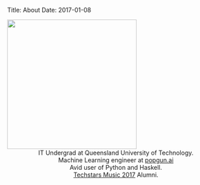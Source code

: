 Title: About
Date: 2017-01-08

<img src="https://i.imgur.com/SNGMjOV.png" width=300>

<div style="text-align: center">
IT Undergrad at Queensland University of Technology.<br/>
Machine Learning engineer at <a href="http://popgun.ai">popgun.ai</a><br/>
Avid user of Python and Haskell.<br/>
<a href="http://www.techstars.com/programs/music-program/">Techstars Music 2017</a> Alumni.
</div>
